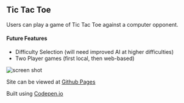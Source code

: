 ## Tic Tac Toe

Users can play a game of Tic Tac Toe against a computer opponent. 

#### Future Features

* Difficulty Selection (will need improved AI at higher difficulties)
* Two Player games (first local, then web-based)

![screen shot][logo]

[logo]: https://github.com/tylerkkp/tic-tac-toe/blob/master/ttt.jpg "screen shot"

Site can be viewed at [Github Pages](https://www.tkkp.dev/tic-tac-toe/)

Built using [Codepen.io](https://codepen.io/tylerkkp/pen/odoaKz)

 
